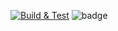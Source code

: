 [![Build & Test](https://github.com/cap-sdebbich/CI-Sample/actions/workflows/Build_Test_Main.yml/badge.svg)](https://github.com/cap-sdebbich/CI-Sample/actions/workflows/Build_Test_Main.yml)
![badge](https://img.shields.io/endpoint?url=https://gist.githubusercontent.com/cap-sdebbich/e5b206f59c78440f11df3cceeefd05fe/raw/shields.json)

